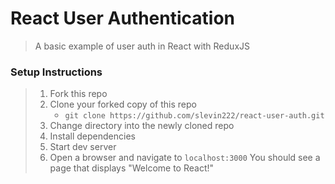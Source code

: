 # React User Authentication

> A basic example of user auth in React with ReduxJS

### Setup Instructions

> 1. Fork this repo
> 1. Clone your forked copy of this repo
>    - `git clone https://github.com/slevin222/react-user-auth.git`
> 1. Change directory into the newly cloned repo
> 1. Install dependencies 
> 1. Start dev server
> 1. Open a browser and navigate to `localhost:3000` You should see a page that displays "Welcome to React!"
